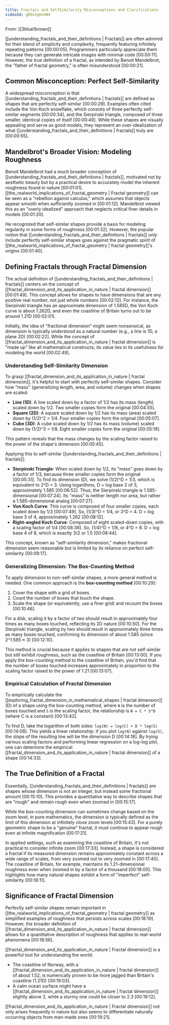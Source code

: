```yaml
---
title: Fractals and SelfSimilarity Misconceptions and Clarifications
videoId: gB9n2gHsHN4
---
```


From: [[3blue1brown]] <br/> 

[[understanding_fractals_and_their_definitions | Fractals]] are often admired for their blend of simplicity and complexity, frequently featuring infinitely repeating patterns <a class="yt-timestamp" data-t="00:00:05">[00:00:05]</a>. Programmers particularly appreciate them because they can generate intricate images with minimal code <a class="yt-timestamp" data-t="00:00:11">[00:00:11]</a>. However, the true definition of a fractal, as intended by Benoit Mandelbrot, the "father of fractal geometry," is often misunderstood <a class="yt-timestamp" data-t="00:00:21">[00:00:21]</a>.

## Common Misconception: Perfect Self-Similarity

A widespread misconception is that [[understanding_fractals_and_their_definitions | fractals]] are defined as shapes that are perfectly self-similar <a class="yt-timestamp" data-t="00:00:29">[00:00:29]</a>. Examples often cited include the Von Koch snowflake, which consists of three perfectly self-similar segments <a class="yt-timestamp" data-t="00:00:34">[00:00:34]</a>, and the Sierpinski triangle, composed of three smaller, identical copies of itself <a class="yt-timestamp" data-t="00:00:49">[00:00:49]</a>. While these shapes are visually appealing and serve as good models, they represent an over-idealization of what [[understanding_fractals_and_their_definitions | fractals]] truly are <a class="yt-timestamp" data-t="00:00:55">[00:00:55]</a>.

## Mandelbrot's Broader Vision: Modeling Roughness

Benoit Mandelbrot had a much broader conception of [[understanding_fractals_and_their_definitions | fractals]], motivated not by aesthetic beauty but by a practical desire to accurately model the inherent roughness found in nature <a class="yt-timestamp" data-t="00:01:01">[00:01:01]</a>. [[the_realworld_implications_of_fractal_geometry | Fractal geometry]] can be seen as a "rebellion against calculus," which assumes that objects appear smooth when sufficiently zoomed in <a class="yt-timestamp" data-t="00:01:12">[00:01:12]</a>. Mandelbrot viewed this as an "overly idealized" approach that neglects critical finer details in models <a class="yt-timestamp" data-t="00:01:20">[00:01:20]</a>.

He recognized that self-similar shapes provide a basis for modeling regularity in some forms of roughness <a class="yt-timestamp" data-t="00:01:32">[00:01:32]</a>. However, the popular notion that [[understanding_fractals_and_their_definitions | fractals]] *only* include perfectly self-similar shapes goes against the pragmatic spirit of [[the_realworld_implications_of_fractal_geometry | fractal geometry]]'s origins <a class="yt-timestamp" data-t="00:01:40">[00:01:40]</a>.

## Defining Fractals through Fractal Dimension

The actual definition of [[understanding_fractals_and_their_definitions | fractals]] centers on the concept of [[fractal_dimension_and_its_application_in_nature | fractal dimension]] <a class="yt-timestamp" data-t="00:01:49">[00:01:49]</a>. This concept allows for shapes to have dimensions that are any positive real number, not just whole numbers <a class="yt-timestamp" data-t="00:02:12">[00:02:12]</a>. For instance, the Sierpinski triangle has an approximate dimension of 1.585D, the Von Koch curve is about 1.262D, and even the coastline of Britain turns out to be around 1.21D <a class="yt-timestamp" data-t="00:02:01">[00:02:01]</a>.

Initially, the idea of "fractional dimension" might seem nonsensical, as dimension is typically understood as a natural number (e.g., a line is 1D, a plane 2D) <a class="yt-timestamp" data-t="00:02:22">[00:02:22]</a>. While the concept of [[fractal_dimension_and_its_application_in_nature | fractal dimension]] is "made up" like all mathematical constructs, its value lies in its usefulness for modeling the world <a class="yt-timestamp" data-t="00:02:49">[00:02:49]</a>.

### Understanding Self-Similarity Dimension

To grasp [[fractal_dimension_and_its_application_in_nature | fractal dimension]], it's helpful to start with perfectly self-similar shapes. Consider how "mass" (generalizing length, area, and volume) changes when shapes are scaled:

*   **Line (1D)**: A line scaled down by a factor of 1/2 has its mass (length) scaled down by 1/2. Two smaller copies form the original <a class="yt-timestamp" data-t="00:04:55">[00:04:55]</a>.
*   **Square (2D)**: A square scaled down by 1/2 has its mass (area) scaled down by (1/2)^2 = 1/4. Four smaller copies form the original <a class="yt-timestamp" data-t="00:05:07">[00:05:07]</a>.
*   **Cube (3D)**: A cube scaled down by 1/2 has its mass (volume) scaled down by (1/2)^3 = 1/8. Eight smaller copies form the original <a class="yt-timestamp" data-t="00:05:19">[00:05:19]</a>.

This pattern reveals that the mass changes by the scaling factor raised to the power of the shape's dimension <a class="yt-timestamp" data-t="00:05:45">[00:05:45]</a>.

Applying this to self-similar [[understanding_fractals_and_their_definitions | fractals]]:

*   **Sierpinski Triangle**: When scaled down by 1/2, its "mass" goes down by a factor of 1/3, because three smaller copies form the original <a class="yt-timestamp" data-t="00:05:31">[00:05:31]</a>. To find its dimension (D), we solve (1/2)^D = 1/3, which is equivalent to 2^D = 3. Using logarithms, D = log base 2 of 3, approximately 1.585 <a class="yt-timestamp" data-t="00:06:52">[00:06:52]</a>. Thus, the Sierpinski triangle is 1.585-dimensional <a class="yt-timestamp" data-t="00:07:24">[00:07:24]</a>. Its "mass" is neither length nor area, but rather a 1.585-dimensional analog <a class="yt-timestamp" data-t="00:07:27">[00:07:27]</a>.
*   **Von Koch Curve**: This curve is composed of four smaller copies, each scaled down by 1/3 <a class="yt-timestamp" data-t="00:07:49">[00:07:49]</a>. So, (1/3)^D = 1/4, or 3^D = 4. D = log base 3 of 4, approximately 1.262 <a class="yt-timestamp" data-t="00:08:12">[00:08:12]</a>.
*   **Right-angled Koch Curve**: Composed of eight scaled-down copies, with a scaling factor of 1/4 <a class="yt-timestamp" data-t="00:08:36">[00:08:36]</a>. So, (1/4)^D = 1/8, or 4^D = 8. D = log base 4 of 8, which is exactly 3/2 or 1.5 <a class="yt-timestamp" data-t="00:08:44">[00:08:44]</a>.

This concept, known as "self-similarity dimension," makes fractional dimension seem reasonable but is limited by its reliance on perfect self-similarity <a class="yt-timestamp" data-t="00:09:17">[00:09:17]</a>.

### Generalizing Dimension: The Box-Counting Method

To apply dimension to non-self-similar shapes, a more general method is needed. One common approach is the **box-counting method** <a class="yt-timestamp" data-t="00:10:29">[00:10:29]</a>:

1.  Cover the shape with a grid of boxes.
2.  Count the number of boxes that touch the shape.
3.  Scale the shape (or equivalently, use a finer grid) and recount the boxes <a class="yt-timestamp" data-t="00:10:46">[00:10:46]</a>.

For a disk, scaling it by a factor of two should result in approximately four times as many boxes touched, reflecting its 2D nature <a class="yt-timestamp" data-t="00:10:50">[00:10:50]</a>. For the Sierpinski triangle, scaling by two should result in approximately three times as many boxes touched, confirming its dimension of about 1.585 (since 2^1.585 ≈ 3) <a class="yt-timestamp" data-t="00:12:10">[00:12:10]</a>.

This method is crucial because it applies to shapes that are not self-similar but still exhibit roughness, such as the coastline of Britain <a class="yt-timestamp" data-t="00:13:00">[00:13:00]</a>. If you apply the box-counting method to the coastline of Britain, you'd find that the number of boxes touched increases approximately in proportion to the scaling factor raised to the power of 1.21 <a class="yt-timestamp" data-t="00:13:07">[00:13:07]</a>.

### Empirical Calculation of Fractal Dimension

To empirically calculate the [[exploring_fractal_dimension_in_mathematical_shapes | fractal dimension]] (D) of a shape using the box-counting method, where `N` is the number of boxes touched and `S` is the scaling factor, the relationship is `N = C * S^D` (where C is a constant) <a class="yt-timestamp" data-t="00:13:42">[00:13:42]</a>.

To find D, take the logarithm of both sides: `log(N) = log(C) + D * log(S)` <a class="yt-timestamp" data-t="00:14:08">[00:14:08]</a>. This yields a linear relationship: if you plot `log(N)` against `log(S)`, the slope of the resulting line will be the dimension D <a class="yt-timestamp" data-t="00:14:18">[00:14:18]</a>. By trying various scaling factors and performing linear regression on a log-log plot, one can determine the empirical [[fractal_dimension_and_its_application_in_nature | fractal dimension]] of a shape <a class="yt-timestamp" data-t="00:14:33">[00:14:33]</a>.

## The True Definition of a Fractal

Essentially, [[understanding_fractals_and_their_definitions | fractals]] are shapes whose dimension is not an integer, but instead some fractional amount <a class="yt-timestamp" data-t="00:15:10">[00:15:10]</a>. This provides a quantitative way to describe shapes that are "rough" and remain rough even when zoomed in <a class="yt-timestamp" data-t="00:15:17">[00:15:17]</a>.

While the box-counting dimension can sometimes change based on the zoom level, in pure mathematics, the dimension is typically defined as the limit of this dimension at infinitely close zoom levels <a class="yt-timestamp" data-t="00:15:43">[00:15:43]</a>. For a purely geometric shape to be a "genuine" fractal, it must continue to appear rough even at infinite magnification <a class="yt-timestamp" data-t="00:17:21">[00:17:21]</a>.

In applied settings, such as examining the coastline of Britain, it's not practical to consider infinite zoom <a class="yt-timestamp" data-t="00:17:33">[00:17:33]</a>. Instead, a shape is considered a fractal if its measured dimension remains approximately constant across a wide range of scales, from very zoomed out to very zoomed in <a class="yt-timestamp" data-t="00:17:40">[00:17:40]</a>. The coastline of Britain, for example, maintains its 1.21-dimensional roughness even when zoomed in by a factor of a thousand <a class="yt-timestamp" data-t="00:18:00">[00:18:00]</a>. This highlights how many natural shapes exhibit a form of "imperfect" self-similarity <a class="yt-timestamp" data-t="00:18:11">[00:18:11]</a>.

## Significance of Fractal Dimension

Perfectly self-similar shapes remain important in [[the_realworld_implications_of_fractal_geometry | fractal geometry]] as simplified examples of roughness that persists across scales <a class="yt-timestamp" data-t="00:18:19">[00:18:19]</a>. However, the broader definition of [[fractal_dimension_and_its_application_in_nature | fractal dimension]] allows for a quantitative description of roughness that applies to real-world phenomena <a class="yt-timestamp" data-t="00:18:56">[00:18:56]</a>.

[[fractal_dimension_and_its_application_in_nature | Fractal dimension]] is a powerful tool for understanding the world:
*   The coastline of Norway, with a [[fractal_dimension_and_its_application_in_nature | fractal dimension]] of about 1.52, is numerically proven to be more jagged than Britain's coastline (1.21D) <a class="yt-timestamp" data-t="00:19:03">[00:19:03]</a>.
*   A calm ocean surface might have a [[fractal_dimension_and_its_application_in_nature | fractal dimension]] slightly above 2, while a stormy one could be closer to 2.3 <a class="yt-timestamp" data-t="00:19:12">[00:19:12]</a>.

[[fractal_dimension_and_its_application_in_nature | Fractal dimension]] not only arises frequently in nature but also seems to differentiate naturally occurring objects from man-made ones <a class="yt-timestamp" data-t="00:19:21">[00:19:21]</a>.